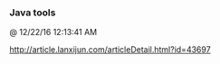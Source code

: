 ﻿

### Java tools
@ 12/22/16 12:13:41 AM

http://article.lanxijun.com/articleDetail.html?id=43697


